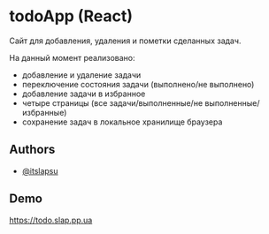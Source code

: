 
# todoApp (React)

Сайт для добавления, удаления и пометки сделанных задач.

На данный момент реализовано:

- добавление и удаление задачи
- переключение состояния задачи (выполнено/не выполнено)
- добавление задачи в избранное
- четыре страницы (все задачи/выполненные/не выполненные/избранные)
- сохранение задач в локальное хранилище браузера

## Authors

- [@itslapsu](https://www.github.com/itslapsu)


## Demo

https://todo.slap.pp.ua




